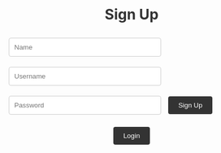    <html>
   <head>
   <title>ALAAT Sign Up Page</title>
   <style>
      /* CSS styles for the login page */
      .container {
         display: flex;
         flex-direction: column;
         align-items: center;
         justify-content: center;
         height: 100vh;
      }
      h1 {
         color: #333;
      }
      input[type="text"],
      input[type="password"] {
         width: 300px;
         padding: 10px;
         margin: 10px;
         border: 1px solid #ccc;
         border-radius: 4px;
      }
      button {
         padding: 10px 20px;
         background-color: #333;
         color: #fff;
         border: none;
         border-radius: 4px;
         cursor: pointer;
      }
   </style>
   </head>
   <body>
   <div class="container">
      <h1>Sign Up</h1>
      <form id="signupForm">
         <input type="text" id="nameInput" placeholder="Name">
         <input type="text" id="uidInput" placeholder="Username">
         <input type="password" id="passwordInput" placeholder="Password">
         <button id="signupBtn" onclick="create_user()">Sign Up</button>
      </form>
         <button onclick="redirect()" id="LoginBtn">Login</button>
   </div>

<script>
function redirect(){
window.location.href = '{{ site.baseurl }}/login.html';
}
//const resultContainer = document.getElementById("result");
  // set up base URL to make it easier to use and implement
  const url = "https://alaat.duckdns.org/api/users"

   const create_fetch = url + '/';
   const read_fetch = url + '/';
   const delete_fetch = url + '/delete';
   const patch_fetch = url + '/update';
   // const read_button = document.getElementById("read_button");
   // const criteria = document.getElementById("criteria")
   // Display a fact pair

   function create_user(){
      const body = {
         name: document.getElementById("nameInput").value,
         uid: document.getElementById("uidInput").value,
         password: document.getElementById("passwordInput").value,
      };
      const requestOptions = {
         method: 'POST',
         body: JSON.stringify(body),
         mode: 'cors', // headers for cors policy
         cache: 'default', // cahe header
         credentials: 'omit', // header for credentials
         headers: {
               "content-type": "application/json",
               'Authorization': 'Bearer my-token',
         },
      };
      fetch(create_fetch, requestOptions)
         .then(response => {
         // check if errors
         if (response.status !== 200) {
            const errorMsg = 'Database create error: ' + response.status;
            console.log(errorMsg);
            const tr = document.createElement("tr");
            const td = document.createElement("td");
            td.innerHTML = errorMsg;
            tr.appendChild(td);
            resultContainer.appendChild(tr);
            return;
         }
      })
   }
   </script>
   </html>
